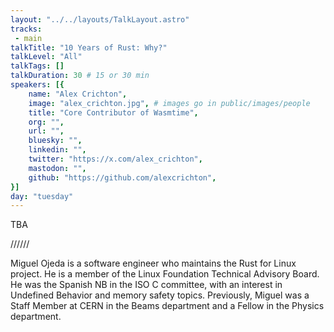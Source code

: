 ```yaml
---
layout: "../../layouts/TalkLayout.astro"
tracks: 
 - main
talkTitle: "10 Years of Rust: Why?"
talkLevel: "All"
talkTags: []
talkDuration: 30 # 15 or 30 min
speakers: [{
    name: "Alex Crichton",
    image: "alex_crichton.jpg", # images go in public/images/people
    title: "Core Contributor of Wasmtime",
    org: "",
    url: "",
    bluesky: "",
    linkedin: "",
    twitter: "https://x.com/alex_crichton",
    mastodon: "",
    github: "https://github.com/alexcrichton",
}]
day: "tuesday"
---
```


TBA

////// <!-- sepatator between abstract and bio -->

Miguel Ojeda is a software engineer who maintains the Rust for Linux
project. He is a member of the Linux Foundation Technical Advisory
Board. He was the Spanish NB in the ISO C committee, with an interest
in Undefined Behavior and memory safety topics. Previously, Miguel was
a Staff Member at CERN in the Beams department and a Fellow in the
Physics department.
